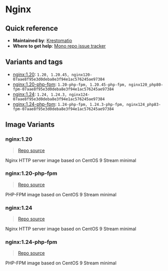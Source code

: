 # Nginx
## Quick reference
- **Maintained by**:
[Krestomatio](https://krestomatio.com)
- **Where to get help**:
[Mono repo issue tracker](https://github.com/krestomatio/container_builder/issues)

## Variants and tags
- [nginx:1.20](#nginx120): `1.20, 1.20.45, nginx120-07aae8f95e3d0deba8e3f94e1ac576245ae97384`
- [nginx:1.20-php-fpm](#nginx120-php-fpm): `1.20-php-fpm, 1.20.45-php-fpm, nginx120_php80-fpm-07aae8f95e3d0deba8e3f94e1ac576245ae97384`
- [nginx:1.24](#nginx124): `1.24, 1.24.3, nginx124-07aae8f95e3d0deba8e3f94e1ac576245ae97384`
- [nginx:1.24-php-fpm](#nginx124-php-fpm): `1.24-php-fpm, 1.24.3-php-fpm, nginx124_php83-fpm-07aae8f95e3d0deba8e3f94e1ac576245ae97384`


## Image Variants
### nginx:1.20
> [Repo source](https://github.com/krestomatio/container_builder/tree/master/nginx/nginx120)

Nginx HTTP server image based on CentOS 9 Stream minimal

### nginx:1.20-php-fpm
> [Repo source](https://github.com/krestomatio/container_builder/tree/master/nginx/nginx120_php80-fpm)

PHP-FPM image based on CentOS 9 Stream minimal

### nginx:1.24
> [Repo source](https://github.com/krestomatio/container_builder/tree/master/nginx/nginx124)

Nginx HTTP server image based on CentOS 9 Stream minimal

### nginx:1.24-php-fpm
> [Repo source](https://github.com/krestomatio/container_builder/tree/master/nginx/nginx124_php83-fpm)

PHP-FPM image based on CentOS 9 Stream minimal

